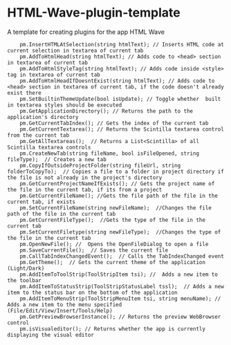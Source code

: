 # HTML-Wave-plugin-template
A template for creating plugins for the app HTML Wave

        pm.InsertHTMLAtSelection(string htmlText); // Inserts HTML code at current selection in textarea of current tab
        pm.AddToHtmlHead(string htmlText); // Adds code to <head> section in textarea of current tab
        pm.AddToHtmlStyleTag(string htmlText); // Adds code inside <style> tag in textarea of current tab
        pm.AddToHtmlHeadIfDoesntExist(string htmlText); // Adds code to <head> section in textarea of current tab, if the code doesn't already exist there
        pm.SetBuiltinThemeUpdate(bool isUpdate); // Toggle whether  built in textarea styles should be executed
        pm.GetApplicationDirectory(); // Returns the path to the application's directory
        pm.GetCurrentTabIndex(); // Gets the index of the current tab
        pm.GetCurrentTextarea(); // Returns the Scintilla textarea control from the current tab
        pm.GetAllTextareas();  // Returns a List<Scintilla> of all Scintilla textarea controls
        pm.CreateNewTab(string fileName, bool isFileOpened, string fileType);  // Creates a new tab
        pm.CopyIfOutsideProjectFolder(string fileUrl, string folderToCopyTo);  // Copies a file to a folder in project directory if the file is not already in the project's directory
        pm.GetCurrentProjectNameIfExists(); // Gets the project name of the file in the current tab, if its from a project
        pm.GetCurrentFileName(); //Gets the file path of the file in the current tab, if exists
        pm.SetCurrentFileName(string newFileName);  //Changes the file path of the file in the current tab
        pm.GetCurrentFileType();  //Gets the type of the file in the current tab
        pm.SetCurrentFiletype(string newFileType);  //Changes the type of the file in the current tab
        pm.OpenNewFile(); //  Opens the OpenFileDialog to open a file
        pm.SaveCurrentFile();  // Saves the current file
        pm.CallTabIndexChangedEvent();  // Calls the TabIndexChanged event
        pm.GetTheme();  // Gets the current theme of the application (Light/Dark)
        pm.AddItemToToolStrip(ToolStripItem tsi); //  Adds a new item to the toolbar
        pm.AddItemToStatusStrip(ToolStripStatusLabel tssl);  // Adds a new item to the status bar on the bottom of the application
        pm.AddItemToMenuStrip(ToolStripMenuItem tsi, string menuName); //  Adds a new item to the menu specified (File/Edit/View/Insert/Tools/Help)
        pm.GetPreviewBrowserInstance(); // Returns the preview WebBrowser control
        pm.isVisualeditor(); // Returns whether the app is currently displaying the visual editor
